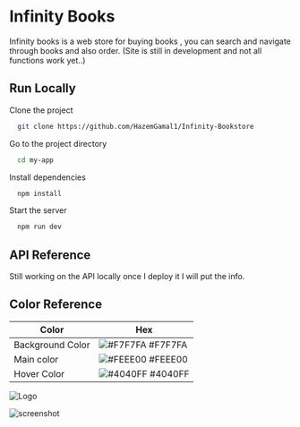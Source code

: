 
# Infinity Books

Infinity books is a web store for buying books , you can search and navigate through books and also order.
(Site is still in development and not all functions work yet..)


## Run Locally

Clone the project

```bash
  git clone https://github.com/HazemGamal1/Infinity-Bookstore
```

Go to the project directory

```bash
  cd my-app
```

Install dependencies

```bash
  npm install
```

Start the server

```bash
  npm run dev
```


## API Reference

Still working on the API locally once I deploy it I will put the info.
## Color Reference

| Color             | Hex                                                                |
| ----------------- | ------------------------------------------------------------------ |
| Background Color | ![#F7F7FA](https://via.placeholder.com/10/F7F7FA?text=+) #F7F7FA |
| Main color | ![#FEEE00](https://via.placeholder.com/10/FEEE00?text=+) #FEEE00 |
| Hover Color | ![#4040FF](https://via.placeholder.com/10/4040FF?text=+) #4040FF |



![Logo](https://i.ibb.co/jTZhxMJ/hero.png")

![screenshot](https://i.ibb.co/PZhVZLq/Screenshot-2024-01-12-154522.png)


